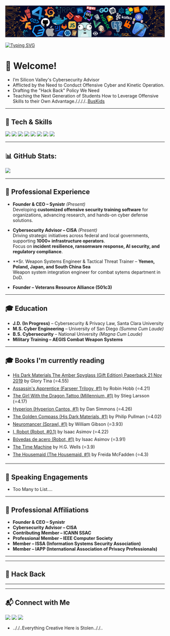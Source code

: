 ![](assets/header.png)

[![Typing SVG](https://readme-typing-svg.demolab.com?font=Fira+Code&pause=1000&width=435&lines=++%E2%80%9CI%E2%80%99m+in+a+glass+case+of+emotion.%E2%80%9D;%E2%80%9CStay+classy%2C+San+Diego.%E2%80%9D+;%E2%80%9CDid+we+just+become+best+friends%3F%E2%80%9D;%E2%80%9CIf+you+ain%E2%80%99t+first%2C+you%E2%80%99re+last.%E2%80%9D+;%E2%80%9CYou+sit+on+a+throne+of+lies.+You're+a+fake.+You+stink.+You+smell+like+beef+and+cheese%2C+you+don't+smell+like+Santa.;%E2%80%9CMa!+The+meatloaf!%E2%80%9D+;%E2%80%9CMilk+was+a+bad+choice.;%E2%80%9CThe+only+way+to+bag+a+classy+lady+is+to+give+her+two+tickets+to+the+gun+show.%E2%80%9D;%E2%80%9CNo+one+knows+what+it+means%2C+but+it's+provocative...+it+gets+the+people+going!%E2%80%9D+;%E2%80%9CMore+cowbell!%E2%80%9D+)](https://git.io/typing-svg)
   

# 👋 Welcome!

- I’m Silicon Valley's Cybersecurity Advisor
- Afflicted by the Need to Conduct Offensive Cyber and Kinetic Operation. 
- Drafting the "Hack Back" Policy We Need
- Teaching the Next Generation of Students How to Leverage Offensive Skills to their Own Advantage././././..[BusKids](https://github.com/AllScotty/CashPoorTimeRich/blob/main/BusKids)


---

## 🚀 Tech & Skills

  <img src="https://img.shields.io/badge/Linux-FCC624?style=for-the-badge&logo=linux&logoColor=black"/>  <img src="https://img.shields.io/badge/Windows-0078D6?style=for-the-badge&logo=windows&logoColor=white"/>
  <img src="https://img.shields.io/badge/Cybersecurity-FF0000?style=for-the-badge&logo=hackaday&logoColor=white"/>  <img src="https://img.shields.io/badge/Offensive%20Security-111111?style=for-the-badge&logo=kalilinux&logoColor=white"/>
  <img src="https://img.shields.io/badge/AI%20Security-4285F4?style=for-the-badge&logo=tensorflow&logoColor=white"/> <img src="https://img.shields.io/badge/Embedded%20Systems-00599C?style=for-the-badge&logo=arduino&logoColor=white"/>
  <img src="https://img.shields.io/badge/Networking-006600?style=for-the-badge&logo=cisco&logoColor=white"/>  <img src="https://img.shields.io/badge/Policy%20&%20Compliance-000080?style=for-the-badge&logo=govdotuk&logoColor=white"/>

---

## 📊 GitHub Stats:

![](https://nirzak-streak-stats.vercel.app/?user=scott-alford&theme=radical&hide_border=false)<br/>
  
---
## 💼 Professional Experience

- **Founder & CEO – Synistr** _(Present)_  
  Developing **customized offensive security training software** for organizations, advancing research, and hands-on cyber defense solutions.

- **Cybersecurity Advisor – CISA** _(Present)_  
  Driving strategic initiatives across federal and local governments, supporting **1000+ infrastructure operators**.  
  Focus on **incident resilience, ransomware response, AI security, and regulatory compliance**.

- **Sr. Weapon Systems Engineer & Tactical Threat Trainer – **Yemen, Poland, Japan, and South China Sea**  
  Weapon system integration engineer for combat sytems department in DoD.  

- **Founder – Veterans Resource Alliance (501c3)**  
---

## 🎓 Education

- **J.D. (In Progress)** – Cybersecurity & Privacy Law, Santa Clara University
- **M.S. Cyber Engineering** – University of San Diego _(Summa Cum Laude)_
- **B.S. Cybersecurity** – National University _(Magna Cum Laude)_
- **Military Training – AEGIS Combat Weapon Systems** 
---

## 🎓 Books I'm currently reading

<!-- GOODREADS-LIST:START -->
- [His Dark Materials The Amber Spyglass (Gift Edition) Paperback 21 Nov 2019](https://www.goodreads.com/review/show/7866336539?utm_medium=api&utm_source=rss) by Glory Tina (⭐️4.55)
- [Assassin's Apprentice (Farseer Trilogy, #1)](https://www.goodreads.com/review/show/7866322780?utm_medium=api&utm_source=rss) by Robin Hobb (⭐️4.21)
- [The Girl With the Dragon Tattoo (Millennium, #1)](https://www.goodreads.com/review/show/7866323658?utm_medium=api&utm_source=rss) by Stieg Larsson (⭐️4.17)
- [Hyperion (Hyperion Cantos, #1)](https://www.goodreads.com/review/show/7866317313?utm_medium=api&utm_source=rss) by Dan Simmons (⭐️4.26)
- [The Golden Compass (His Dark Materials, #1)](https://www.goodreads.com/review/show/7866322498?utm_medium=api&utm_source=rss) by Philip Pullman (⭐️4.02)
- [Neuromancer (Sprawl, #1)](https://www.goodreads.com/review/show/7866316593?utm_medium=api&utm_source=rss) by William Gibson (⭐️3.93)
- [I, Robot (Robot, #0.1)](https://www.goodreads.com/review/show/7866316711?utm_medium=api&utm_source=rss) by Isaac Asimov (⭐️4.22)
- [Bóvedas de acero (Robot, #1)](https://www.goodreads.com/review/show/7866316494?utm_medium=api&utm_source=rss) by Isaac Asimov (⭐️3.91)
- [The Time Machine](https://www.goodreads.com/review/show/7866316534?utm_medium=api&utm_source=rss) by H.G. Wells (⭐️3.9)
- [The Housemaid (The Housemaid, #1)](https://www.goodreads.com/review/show/7866315274?utm_medium=api&utm_source=rss) by Freida McFadden (⭐️4.3)
<!-- GOODREADS-LIST:END -->



---

## 🎤 Speaking Engagements

- Too Many to List....
---

## 🤝 Professional Affiliations

- **Founder & CEO – Synistr**
- **Cybersecurity Advisor – CISA**
- **Contributing Member – ICANN SSAC**
- **Professional Member – IEEE Computer Society**
- **Member – ISSA (Information Systems Security Association)**
- **Member – IAPP (International Association of Privacy Professionals)**

---
---

## 🤝 Hack Back


  
---


---

## 📬 Connect with Me

<a href="https://linkedin.com/in/scott-alford"><img src="https://img.shields.io/badge/LinkedIn-0077B5?style=for-the-badge&logo=linkedin&logoColor=white"/></a>
<a href="mailto:scott.workspaces@gmail.com"><img src="https://img.shields.io/badge/Email-D14836?style=for-the-badge&logo=gmail&logoColor=white"/></a>
<a href="https://github.com/scott-alford"><img src="https://img.shields.io/badge/GitHub-181717?style=for-the-badge&logo=github&logoColor=white"/></a>


- .././..Everything Creative Here is Stolen.././..














































